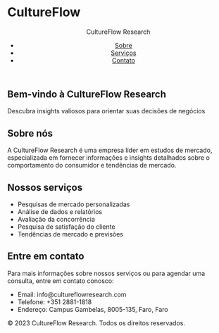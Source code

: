 # CultureFlow
<html>
<head>
  <meta charset="UTF-8">
  <meta name="viewport" content="width=device-width, initial-scale=1.0">
  <link rel="stylesheet" href="styles.css">
</head>
<body>
  <header>
    <nav>
      <div class="logo">CultureFlow Research</div>
      <ul class="nav-links">
        <li><a href="#about">Sobre</a></li>
        <li><a href="#services">Serviços</a></li>
        <li><a href="#contact">Contato</a></li>
      </ul>
    </nav>
  </header>

  <section id="hero">
    <div class="hero-content">
      <h1>Bem-vindo à CultureFlow Research</h1>
      <p>Descubra insights valiosos para orientar suas decisões de negócios</p>
    </div>
  </section>

  <section id="about">
    <div class="container">
      <h2>Sobre nós</h2>
      <p>A CultureFlow Research é uma empresa líder em estudos de mercado, especializada em fornecer informações e insights detalhados sobre o comportamento do consumidor e tendências de mercado.</p>
    </div>
  </section>

  <section id="services">
    <div class="container">
      <h2>Nossos serviços</h2>
      <ul>
        <li>Pesquisas de mercado personalizadas</li>
        <li>Análise de dados e relatórios</li>
        <li>Avaliação da concorrência</li>
        <li>Pesquisa de satisfação do cliente</li>
        <li>Tendências de mercado e previsões</li>
      </ul>
    </div>
  </section>

  <section id="contact">
    <div class="container">
      <h2>Entre em contato</h2>
      <p>Para mais informações sobre nossos serviços ou para agendar uma consulta, entre em contato conosco:</p>
      <ul>
        <li>Email: info@cultureflowresearch.com</li>
        <li>Telefone: +351 2881-1818</li>
        <li>Endereço: Campus Gambelas, 8005-135, Faro, Faro</li>
      </ul>
    </div>
  </section>

  <footer>
    <div class="container">
      <p>&copy; 2023 CultureFlow Research. Todos os direitos reservados.</p>
    </div>
  </footer>
  
  <!-- Coloque o código QR aqui -->
  
</body>
</html>
